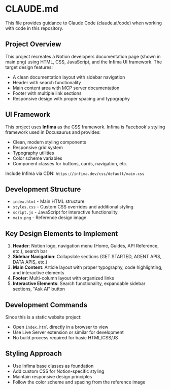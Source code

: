 # CLAUDE.md

This file provides guidance to Claude Code (claude.ai/code) when working with code in this repository.

## Project Overview

This project recreates a Notion developers documentation page (shown in main.png) using HTML, CSS, JavaScript, and the Infima UI framework. The target design features:

- A clean documentation layout with sidebar navigation
- Header with search functionality
- Main content area with MCP server documentation
- Footer with multiple link sections
- Responsive design with proper spacing and typography

## UI Framework

This project uses **Infima** as the CSS framework. Infima is Facebook's styling framework used in Docusaurus and provides:
- Clean, modern styling components
- Responsive grid system
- Typography utilities
- Color scheme variables
- Component classes for buttons, cards, navigation, etc.

Include Infima via CDN: `https://infima.dev/css/default/main.css`

## Development Structure

- `index.html` - Main HTML structure
- `styles.css` - Custom CSS overrides and additional styling
- `script.js` - JavaScript for interactive functionality
- `main.png` - Reference design image

## Key Design Elements to Implement

1. **Header**: Notion logo, navigation menu (Home, Guides, API Reference, etc.), search bar
2. **Sidebar Navigation**: Collapsible sections (GET STARTED, AGENT APIS, DATA APIS, etc.)
3. **Main Content**: Article layout with proper typography, code highlighting, and interactive elements
4. **Footer**: Multi-column layout with organized links
5. **Interactive Elements**: Search functionality, expandable sidebar sections, "Ask AI" button

## Development Commands

Since this is a static website project:
- Open `index.html` directly in a browser to view
- Use Live Server extension or similar for development
- No build process required for basic HTML/CSS/JS

## Styling Approach

- Use Infima base classes as foundation
- Add custom CSS for Notion-specific styling
- Maintain responsive design principles
- Follow the color scheme and spacing from the reference image